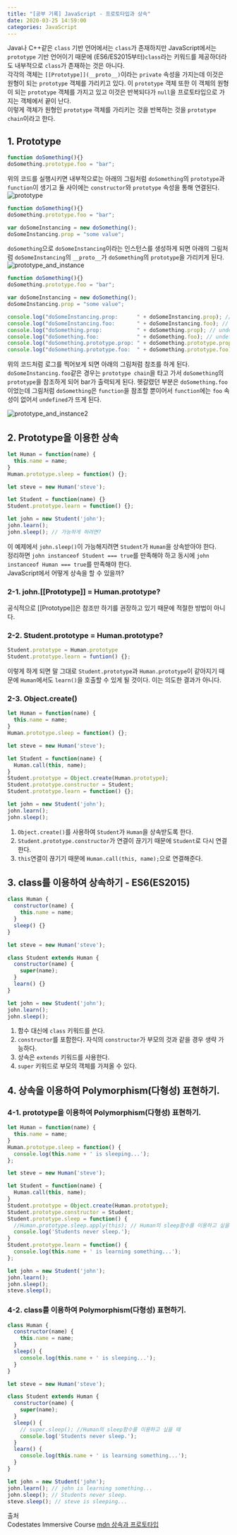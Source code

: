```yaml
---
title: "[공부 기록] JavaScript - 프로토타입과 상속"
date: 2020-03-25 14:59:00
categories: JavaScript
---
```


Java나 C++같은 `class` 기반 언어에서는 `class`가 존재하지만 JavaScript에서는 `prototype` 기반 언어이기 때문에 (ES6/ES2015부터)`class`라는 키워드를 제공하더라도 내부적으로 `class`가 존재하는 것은 아니다.  
각각의 객체는 `[[Prototype]](__proto__)`이라는 `private` 속성을 가지는데 이것은 원형이 되는 `prototype` 객체를 가리키고 있다. 이 `prototype` 객체 또한 이 객체의 원형이 되는 `prototype` 객체를 가지고 있고 이것은 반복되다가 `null`을 프로토타입으로 가지는 객체에서 끝이 난다.  
이렇게 객체가 원형인 `prototype` 객체를 가리키는 것을 반복하는 것을 `prototype chain`이라고 한다.


## 1. Prototype
```js
function doSomething(){}
doSomething.prototype.foo = "bar";
```
위의 코드를 실행시키면 내부적으로는 아래의 그림처럼 `doSomething`의 `prototype`과 `function`이 생기고 둘 사이에는 `constructor`와 `prototype` 속성을 통해 연결된다.
![prototype](https://user-images.githubusercontent.com/11348329/77530161-43edc700-6ed4-11ea-83ab-8d44a314f4b7.jpg)

```js
function doSomething(){}
doSomething.prototype.foo = "bar";

var doSomeInstancing = new doSomething();
doSomeInstancing.prop = "some value";
```
`doSomething`으로 `doSomeInstancing`이라는 인스턴스를 생성하게 되면 아래의 그림처럼 `doSomeInstancing`의 `__proto__`가 `doSomething`의 `prototype`을 가리키게 된다.
![prototype_and_instance](https://user-images.githubusercontent.com/11348329/77530165-451ef400-6ed4-11ea-9334-0199853403cf.jpg)

```js
function doSomething(){}
doSomething.prototype.foo = "bar";

var doSomeInstancing = new doSomething();
doSomeInstancing.prop = "some value";

console.log("doSomeInstancing.prop:      " + doSomeInstancing.prop); // some value
console.log("doSomeInstancing.foo:       " + doSomeInstancing.foo); // bar
console.log("doSomething.prop:           " + doSomething.prop); // undefined
console.log("doSomething.foo:            " + doSomething.foo); // undefined
console.log("doSomething.prototype.prop: " + doSomething.prototype.prop); // undefined
console.log("doSomething.prototype.foo:  " + doSomething.prototype.foo); // bar
```
위의 코드처럼 로그를 찍어보게 되면 아래의 그림처럼 참조를 하게 된다. `doSomeInstancing.foo`같은 경우는 `prototype chain`을 타고 가서 `doSomething`의 `prototype`을 참조하게 되어 bar가 출력되게 된다. 헷갈렸던 부분은 `doSomething.foo`이었는데 그림처럼 `doSomething`은 `function`을 참조할 뿐이어서 `function`에는 `foo` 속성이 없어서 `undefined`가 뜨게 된다.

![prototype_and_instance2](https://user-images.githubusercontent.com/11348329/77530169-45b78a80-6ed4-11ea-990d-01459ca78eda.jpg)

## 2. Prototype을 이용한 상속

```js
let Human = function(name) {
  this.name = name;
}
Human.prototype.sleep = function() {};

let steve = new Human('steve');

let Student = function(name) {}
Student.prototype.learn = function() {};

let john = new Student('john');
john.learn();
john.sleep(); // 가능하게 하려면?
```
이 예제에서 `john.sleep()`이 가능해지려면 `Student`가 `Human`을 상속받아야 한다.  
정리하면 `john instanceof Student === true`를 만족해야 하고 동시에 `john instanceof Human === true`를 만족해야 한다.  
JavaScript에서 어떻게 상속을 할 수 있을까?

### 2-1. john.[[Prototype]] = Human.prototype?
공식적으로 [[Prototype]]은 참조만 하기를 권장하고 있기 때문에 적절한 방법이 아니다.

### 2-2. Student.prototype = Human.prototype?
```js
Student.prototype = Human.prototype
Student.prototype.learn = funtion() {};
```
이렇게 하게 되면 말 그대로 `Student.prototype`과 `Human.prototype`이 같아지기 때문에 `Human`에서도 `learn()`을 호출할 수 있게 될 것이다.
이는 의도한 결과가 아니다.

### 2-3. Object.create()
```js
let Human = function(name) {
  this.name = name;
}
Human.prototype.sleep = function() {};

let steve = new Human('steve');

let Student = function(name) {
  Human.call(this, name);
}
Student.prototype = Object.create(Human.prototype);
Student.prototype.constructor = Student;
Student.prototype.learn = function() {};

let john = new Student('john');
john.learn();
john.sleep();
```
1. `Object.create()`를 사용하여 `Student`가 `Human`을 상속받도록 한다.
2. `Student.prototype.constructor`가 연결이 끊기기 때문에 `Student`로 다시 연결한다.
3. `this`연결이 끊기기 때문에 `Human.call(this, name);`으로 연결해준다.

## 3. class를 이용하여 상속하기 - ES6(ES2015)
```js
class Human {
  constructor(name) {
    this.name = name;
  }
  sleep() {}
}

let steve = new Human('steve');

class Student extends Human {
  constructor(name) {
    super(name);
  }
  learn() {}
}

let john = new Student('john');
john.learn();
john.sleep();
```
1. 함수 대신에 `class` 키워드를 쓴다.
2. `constructor`를 포함한다. 자식의 `constructor`가 부모의 것과 같을 경우 생략 가능하다.
3. 상속은 `extends` 키워드를 사용한다.
4. `super` 키워드로 부모의 객체를 가져올 수 있다.

## 4. 상속을 이용하여 Polymorphism(다형성) 표현하기.

### 4-1. prototype을 이용하여 Polymorphism(다형성) 표현하기.
```js
let Human = function(name) {
  this.name = name;
}
Human.prototype.sleep = function() {
  console.log(this.name + ' is sleeping...');
};

let steve = new Human('steve');

let Student = function(name) {
  Human.call(this, name);
}
Student.prototype = Object.create(Human.prototype);
Student.prototype.constructor = Student;
Student.prototype.sleep = function() {
  //Human.prototype.sleep.apply(this); // Human의 sleep함수를 이용하고 싶을 때
  console.log('Students never sleep.');
}
Student.prototype.learn = function() {
  console.log(this.name + ' is learning something...');
};

let john = new Student('john');
john.learn();
john.sleep();
steve.sleep();
```


### 4-2. class를 이용하여 Polymorphism(다형성) 표현하기.
```js
class Human {
  constructor(name) {
    this.name = name;
  }
  sleep() {
    console.log(this.name + ' is sleeping...');
  }
}

let steve = new Human('steve');

class Student extends Human {
  constructor(name) {
    super(name);
  }
  sleep() {
    // super.sleep(); //Human의 sleep함수를 이용하고 싶을 때
    console.log('Students never sleep.');
  }
  learn() {
    console.log(this.name + ' is learning something...');
  }
}

let john = new Student('john');
john.learn(); // john is learning something...
john.sleep(); // Students never sleep.
steve.sleep(); // steve is sleeping...
```

출처  
Codestates Immersive Course
[mdn 상속과 프로토타입]  

[mdn 상속과 프로토타입]: https://developer.mozilla.org/ko/docs/Web/JavaScript/Guide/Inheritance_and_the_prototype_chain
